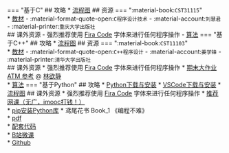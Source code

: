 === "基于C"
    ## 攻略
    * [流程图](../skill/推荐使用的网站等/流程图.md)
    ## 资源
    === ":material-book:`CST31115`"  
        * [教材](https://api.mir6.com/api/lanzou?url=https://cqu-openlib.lanzout.com/iC2jk2byh5mh&down=true) - :material-format-quote-open:`C程序设计技术` - :material-account:`刘慧君` - :material-printer:`重庆大学出版社`  
    ## 课外资源
    - 强烈推荐使用 [Fira Code](../skill/软件的下载安装、使用教程/FiraCode下载与安装.md) 字体来进行任何程序操作
    - [算法](../academic/竞赛/算法.md)
=== "基于C++"
    ## 攻略
    * [流程图](../skill/推荐使用的网站等/流程图.md)
    ## 资源
    === ":material-book:`CST11103`"  
        * [教材](https://api.mir6.com/api/lanzou?url=https://cqu-openlib.lanzout.com/iHsAI2dkq0uh&down=true) - :material-format-quote-open:`C++程序设计` - :material-account:`姜学锋` - :material-printer:`清华大学出版社`  
    ## 课外资源
    * 强烈推荐使用 [Fira Code](../skill/软件的下载安装、使用教程/FiraCode下载与安装.md) 字体来进行任何程序操作
    * [期末大作业 ATM 参考](https://gitee.com/lin-yujing-22/ATMproject) @ [林欲静](../contributor/林欲静.md)  
    * [算法](../academic/竞赛/算法.md)
=== "基于Python"
    ## 攻略
    * [Python下载与安装](../skill/软件的下载安装、使用教程/Python下载与安装.md)
    * [VSCode下载与安装](../skill/软件的下载安装、使用教程/VSCode下载与安装.md)
    * [流程图](../skill/推荐使用的网站等/流程图.md)
    ## 课外资源
    * 强烈推荐使用 [Fira Code](../skill/软件的下载安装、使用教程/FiraCode下载与安装.md) 字体来进行任何程序操作
    * [推荐网课（无广，imooc打钱！）](https://www.imooc.com/learn/1261)  
    * [pip安装Python库](../skill/软件的下载安装、使用教程/pip安装Python库.md)
    * 鸢尾花书 Book_1 《编程不难》  
        * [pdf](https://api.mir6.com/api/lanzou?url=https://cqu-openlib.lanzout.com/ikKHI25rhe3e&down=true)  
        * [配套代码](https://api.mir6.com/api/lanzou?url=https://cqu-openlib.lanzout.com/ifn1R25rhfhe&down=true)  
        * [B站微课](https://space.bilibili.com/513194466)  
        * [Github](https://github.com/Visualize-ML/Book1_Python-For-Beginners)  

